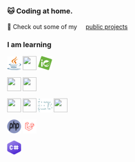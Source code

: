 ### 🐱 Coding at home.

🔗 Check out some of my <a href="https://github.com/samnyan?tab=repositories&q=&type=public&language="><img src="https://raw.githubusercontent.com/gilbarbara/logos/master/logos/github-icon.svg" width="16" height="16" />public projects</a>

### I am learning


<a href="https://openjdk.java.net/"><img src="https://raw.githubusercontent.com/gilbarbara/logos/master/logos/java.svg" width="32" height="32" /></a> <a href="https://kotlinlang.org/"><img src="https://raw.githubusercontent.com/gilbarbara/logos/master/logos/kotlin.svg" width="32" height="32" /></a> <a href="https://spring.io/"><img src="https://raw.githubusercontent.com/gilbarbara/logos/master/logos/spring.svg" width="32" height="32" /></a>

<a href="https://www.typescriptlang.org/"><img src="https://raw.githubusercontent.com/gilbarbara/logos/master/logos/typescript-icon.svg" width="32" height="32" /></a> <a href="https://angular.io/"><img src="https://raw.githubusercontent.com/gilbarbara/logos/master/logos/angular-icon.svg" width="32" height="32" /></a>

<a href="https://developer.mozilla.org/en-US/docs/Web/JavaScript"><img src="https://raw.githubusercontent.com/gilbarbara/logos/master/logos/javascript.svg" width="32" height="32" /></a> <a href="https://vuejs.org/index.html"><img src="https://raw.githubusercontent.com/gilbarbara/logos/master/logos/vue.svg" width="32" height="32" /></a> <a href="https://www.electronjs.org/"><img src="https://raw.githubusercontent.com/gilbarbara/logos/master/logos/electron.svg" width="32" height="32" /></a> <a href="https://webpack.js.org/"><img src="https://raw.githubusercontent.com/gilbarbara/logos/master/logos/webpack.svg" width="32" height="32" /></a>

<a href="https://www.php.net/"><img src="https://raw.githubusercontent.com/gilbarbara/logos/master/logos/php.svg" width="32" height="32" /></a> <a href="https://laravel.com/"><img src="https://raw.githubusercontent.com/gilbarbara/logos/master/logos/laravel.svg" width="32" height="32" /></a>

<a href="https://docs.microsoft.com/en-us/dotnet/csharp/"><img src="https://raw.githubusercontent.com/gilbarbara/logos/master/logos/c-sharp.svg" width="32" height="32" /></a>
